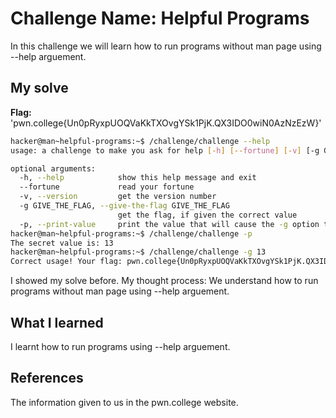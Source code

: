 # Challenge Name: Helpful Programs 
In this challenge we will learn how to run programs without man page using --help arguement.
## My solve
**Flag:** 'pwn.college{Un0pRyxpUOQVaKkTXOvgYSk1PjK.QX3IDO0wiN0AzNzEzW}'
```bash
hacker@man~helpful-programs:~$ /challenge/challenge --help
usage: a challenge to make you ask for help [-h] [--fortune] [-v] [-g GIVE_THE_FLAG] [-p]

optional arguments:
  -h, --help            show this help message and exit
  --fortune             read your fortune
  -v, --version         get the version number
  -g GIVE_THE_FLAG, --give-the-flag GIVE_THE_FLAG
                        get the flag, if given the correct value
  -p, --print-value     print the value that will cause the -g option to give you the flag
hacker@man~helpful-programs:~$ /challenge/challenge -p
The secret value is: 13
hacker@man~helpful-programs:~$ /challenge/challenge -g 13
Correct usage! Your flag: pwn.college{Un0pRyxpUOQVaKkTXOvgYSk1PjK.QX3IDO0wiN0AzNzEzW}
```

I showed my solve before.
My thought process: We understand how to run programs without man page using --help arguement.

## What I learned
I learnt how to run programs using --help arguement.
## References
The information given to us in the pwn.college website.
